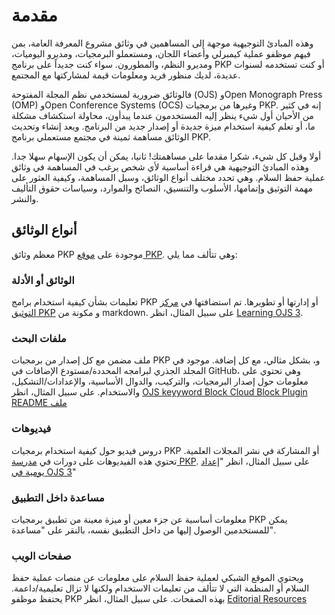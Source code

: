 # مقدمة

وهذه المبادئ التوجيهية موجهة إلى المساهمين في وثائق مشروع المعرفة العامة، بمن فيهم موظفو عملية كيمبرلي وأعضاء اللجان، ومستعملو البرمجيات، ومديرو اليوميات، ومديرو النظم، والمطورون. سواء كنت جديداً على برنامج PKP أو كنت تستخدمه لسنوات عديدة، لديك منظور فريد ومعلومات قيمة لمشاركتها مع المجتمع.

فالوثائق ضرورية لمستخدمي نظم المجلة المفتوحة (OJS) وOpen Monograph Press (OMP) وOpen Conference Systems (OCS) وغيرها من برمجيات PKP. إنه في كثير من الأحيان أول شيء ينظر إليه المستخدمون عندما يبدأون، محاولة استكشاف مشكلة ما، أو تعلم كيفية استخدام ميزة جديدة أو إصدار جديد من البرنامج. ويعد إنشاء وتحديث الوثائق مساهمة ثمينة في مجتمع مستعملي برنامج PKP.

أولا وقبل كل شيء، شكرا مقدما على مساهمتك! ثانيا، يمكن أن يكون الإسهام سهلا جدا. وهذه المبادئ التوجيهية هي قراءة أساسية لأي شخص يرغب في المساهمة في وثائق عملية حفظ السلام. وهي تحدد مختلف أنواع الوثائق، وسبل المساهمة، وكيفية العثور على مهمة التوثيق وإتمامها، الأسلوب والتنسيق، النصائح والموارد، وسياسات حقوق التأليف والنشر.

## أنواع الوثائق

معظم وثائق PKP موجودة على [موقع PKP](https://pkp.sfu.ca). وهي تتألف مما يلي:

### الوثائق أو الأدلة

تعليمات بشأن كيفية استخدام برامج PKP أو إدارتها أو تطويرها. تم استضافتها في [مركز التوثيق PKP](https://docs.pkp.sfu.ca) و مكونة من markdown. على سبيل المثال، انظر [Learning OJS 3](https://docs.pkp.sfu.ca/learning-ojs/).

### ملفات البحث

ملف مضمن مع كل إصدار من برمجيات PKP و، بشكل مثالي، مع كل إضافة. موجود في المجلد الجذري لبرامجه المحددة/مستودع الإضافات في GitHub، وهي تحتوي على معلومات حول إصدار البرمجيات، والتركيب، والدوال الأساسية، والإعدادات/التشكيل، والاستخدام. على سبيل المثال، انظر [OJS keyyword Block Cloud Block Plugin README ملف](https://github.com/ali-sokhandan/ojs3-keywordcloud-plugin/blob/master/readme.md)

### فيديوهات

دروس فيديو حول كيفية استخدام برمجيات PKP أو المشاركة في نشر المجلات العلمية. تحتوي هذه الفيديوهات على دورات في [مدرسة PKP](https://pkpschool.sfu.ca/). على سبيل المثال، انظر "[إعداد يومية في OJS 3](http://pkpschool.sfu.ca/courses/setting-up-a-journal-in-ojs-3/)"

### مساعدة داخل التطبيق

معلومات أساسية عن جزء معين أو ميزة معينة من تطبيق برمجيات PKP يمكن للمستخدمين الوصول إليها من داخل التطبيق نفسه، بالنقر على "مساعدة".

### صفحات الويب

ويحتوي الموقع الشبكي لعملية حفظ السلام على معلومات عن منصات عملية حفظ السلام أو المنظمة التي لا تتألف من تعليمات الاستخدام ولكنها لا تزال تعليمية/داعمة. يحتفظ موظفو PKP بهذه الصفحات. على سبيل المثال، انظر [Editorial Resources](https://pkp.sfu.ca/editorial-resources/)
